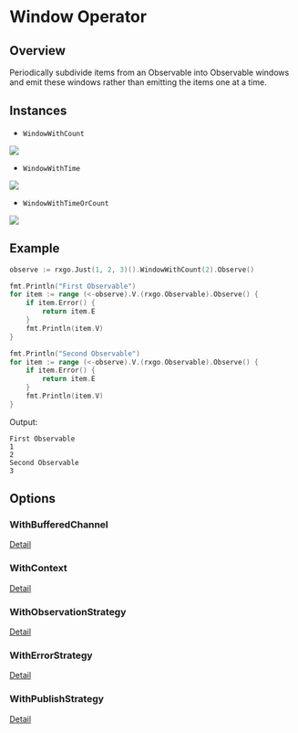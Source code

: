 # Window Operator

## Overview

Periodically subdivide items from an Observable into Observable windows and emit these windows rather than emitting the items one at a time.

## Instances

* `WindowWithCount`

![](http://reactivex.io/documentation/operators/images/window3.png)

* `WindowWithTime`

![](http://reactivex.io/documentation/operators/images/window5.png)

* `WindowWithTimeOrCount`

![](http://reactivex.io/documentation/operators/images/window6.png)

## Example

```go
observe := rxgo.Just(1, 2, 3)().WindowWithCount(2).Observe()

fmt.Println("First Observable")
for item := range (<-observe).V.(rxgo.Observable).Observe() {
	if item.Error() {
		return item.E
	}
	fmt.Println(item.V)
}

fmt.Println("Second Observable")
for item := range (<-observe).V.(rxgo.Observable).Observe() {
	if item.Error() {
		return item.E
	}
	fmt.Println(item.V)
}
```

Output:

```
First Observable
1
2
Second Observable
3
```

## Options

### WithBufferedChannel

[Detail](options.md#withbufferedchannel)

### WithContext

[Detail](options.md#withcontext)

### WithObservationStrategy

[Detail](options.md#withobservationstrategy)

### WithErrorStrategy

[Detail](options.md#witherrorstrategy)

### WithPublishStrategy

[Detail](options.md#withpublishstrategy)